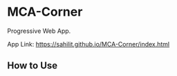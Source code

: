 # MCA-Corner
Progressive Web App.

App Link: https://sahilit.github.io/MCA-Corner/index.html

## How to Use
